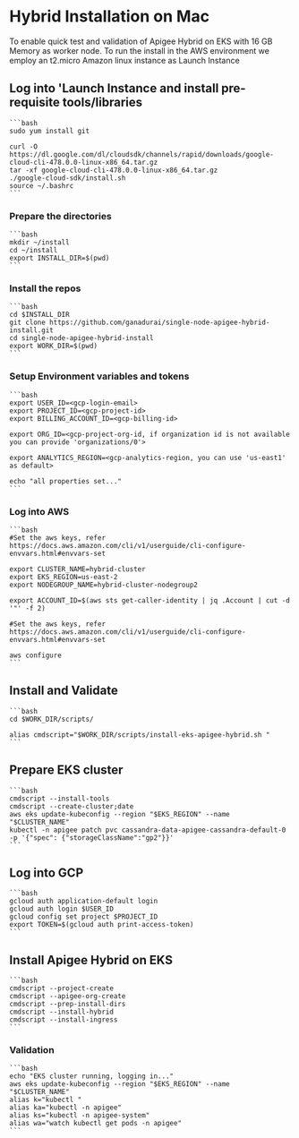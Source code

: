 # Hybrid Installation on Mac

To enable quick test and validation of Apigee Hybrid on EKS with 16 GB Memory as worker node. 
To run the install in the AWS environment we employ an t2.micro Amazon linux instance as Launch Instance

## Log into 'Launch Instance and install pre-requisite tools/libraries
    ```bash
    sudo yum install git

    curl -O https://dl.google.com/dl/cloudsdk/channels/rapid/downloads/google-cloud-cli-478.0.0-linux-x86_64.tar.gz
    tar -xf google-cloud-cli-478.0.0-linux-x86_64.tar.gz
    ./google-cloud-sdk/install.sh
    source ~/.bashrc
    ```

### Prepare the directories
    ```bash
    mkdir ~/install
    cd ~/install
    export INSTALL_DIR=$(pwd)
    ```
    
### Install the repos 
    ```bash
    cd $INSTALL_DIR
    git clone https://github.com/ganadurai/single-node-apigee-hybrid-install.git
    cd single-node-apigee-hybrid-install
    export WORK_DIR=$(pwd)
    ```

### Setup Environment variables and tokens 
    ```bash
    export USER_ID=<gcp-login-email>
    export PROJECT_ID=<gcp-project-id>
    export BILLING_ACCOUNT_ID=<gcp-billing-id>

    export ORG_ID=<gcp-project-org-id, if organization id is not available you can provide 'organizations/0'> 

    export ANALYTICS_REGION=<gcp-analytics-region, you can use 'us-east1' as default>

    echo "all properties set..." 
    ```

### Log into AWS
    ```bash
    #Set the aws keys, refer https://docs.aws.amazon.com/cli/v1/userguide/cli-configure-envvars.html#envvars-set
   
    export CLUSTER_NAME=hybrid-cluster
    export EKS_REGION=us-east-2
    export NODEGROUP_NAME=hybrid-cluster-nodegroup2
    
    export ACCOUNT_ID=$(aws sts get-caller-identity | jq .Account | cut -d '"' -f 2)
    
    #Set the aws keys, refer https://docs.aws.amazon.com/cli/v1/userguide/cli-configure-envvars.html#envvars-set
    
    aws configure
    ```

## Install and Validate
    ```bash
    cd $WORK_DIR/scripts/

    alias cmdscript="$WORK_DIR/scripts/install-eks-apigee-hybrid.sh "
    ```

## Prepare EKS cluster
    ```bash
    cmdscript --install-tools
    cmdscript --create-cluster;date
    aws eks update-kubeconfig --region "$EKS_REGION" --name "$CLUSTER_NAME"
    kubectl -n apigee patch pvc cassandra-data-apigee-cassandra-default-0 -p '{"spec": {"storageClassName":"gp2"}}'
    ```

## Log into GCP
    ```bash
    gcloud auth application-default login
    gcloud auth login $USER_ID	
    gcloud config set project $PROJECT_ID
    export TOKEN=$(gcloud auth print-access-token)
    ```

## Install Apigee Hybrid on EKS
    ```bash
    cmdscript --project-create
    cmdscript --apigee-org-create
    cmdscript --prep-install-dirs
    cmdscript --install-hybrid
    cmdscript --install-ingress
    ```

### Validation
    ```bash
    echo "EKS cluster running, logging in..."
    aws eks update-kubeconfig --region "$EKS_REGION" --name "$CLUSTER_NAME"
    alias k="kubectl "
    alias ka="kubectl -n apigee"
    alias ks="kubectl -n apigee-system"
    alias wa="watch kubectl get pods -n apigee"
    ```